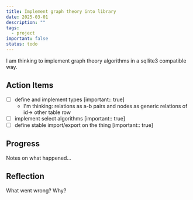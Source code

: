 ```yaml
---
title: Implement graph theory into library
date: 2025-03-01
description: ""
tags:
  - project
important: false
status: todo
---
```


I am thinking to implement graph theory algorithms in a sqllite3 compatible way. 

## Action Items

- [ ] define and implement types [important:: true] 
    - I'm thinking: relations as a-b pairs and nodes as generic relations of id-> other table row
- [ ] implement select algorithms [important:: true]
- [ ] define stable import/export on the thing [important:: true]

## Progress

Notes on what happened...

## Reflection

What went wrong? Why?
